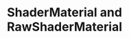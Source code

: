 ---
layout: single
title:  "ShaderMaterial and RawShaderMaterial"
sidebar:
  nav: "tutorials"
comments: true
---